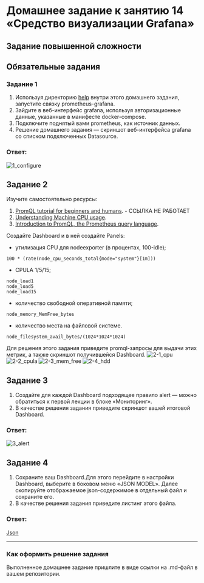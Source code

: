 # Домашнее задание к занятию 14 «Средство визуализации Grafana»

## Задание повышенной сложности



## Обязательные задания

### Задание 1

1. Используя директорию [help](./help) внутри этого домашнего задания, запустите связку prometheus-grafana.
1. Зайдите в веб-интерфейс grafana, используя авторизационные данные, указанные в манифесте docker-compose.
1. Подключите поднятый вами prometheus, как источник данных.
1. Решение домашнего задания — скриншот веб-интерфейса grafana со списком подключенных Datasource.
### Ответ:

![1_configure](https://github.com/PatKolzin/10-monotoring-03-grafana/assets/75835363/49164150-7ed6-4f5d-83ec-a1d852982d9f)

## Задание 2

Изучите самостоятельно ресурсы:

1. [PromQL tutorial for beginners and humans](https://valyala.medium.com/promql-tutorial-for-beginners-9ab455142085). - ССЫЛКА НЕ РАБОТАЕТ
1. [Understanding Machine CPU usage](https://www.robustperception.io/understanding-machine-cpu-usage).
1. [Introduction to PromQL, the Prometheus query language](https://grafana.com/blog/2020/02/04/introduction-to-promql-the-prometheus-query-language/).

Создайте Dashboard и в ней создайте Panels:

- утилизация CPU для nodeexporter (в процентах, 100-idle);
```
100 * (rate(node_cpu_seconds_total{mode="system"}[1m]))
```
- CPULA 1/5/15;
```
node_load1
node_load5
node_load15
```
- количество свободной оперативной памяти;
```
node_memory_MemFree_bytes
```
- количество места на файловой системе.
```
node_filesystem_avail_bytes/(1024*1024*1024)
```
Для решения этого задания приведите promql-запросы для выдачи этих метрик, а также скриншот получившейся Dashboard.
![2-1_cpu](https://github.com/PatKolzin/10-monotoring-03-grafana/assets/75835363/f273b222-08bd-476f-961a-366a745260e8)
![2-2_cpula](https://github.com/PatKolzin/10-monotoring-03-grafana/assets/75835363/b2cd362b-acca-48cf-8121-9aa060662078)
![2-3_mem_free](https://github.com/PatKolzin/10-monotoring-03-grafana/assets/75835363/617f8f6a-63f5-4782-ad68-394c83cdf4cf)
![2-4_hdd](https://github.com/PatKolzin/10-monotoring-03-grafana/assets/75835363/5d2f641c-092b-430c-8b79-32a91195ea6a)



## Задание 3

1. Создайте для каждой Dashboard подходящее правило alert — можно обратиться к первой лекции в блоке «Мониторинг».
1. В качестве решения задания приведите скриншот вашей итоговой Dashboard.
### Ответ:
![3_alert](https://github.com/PatKolzin/10-monotoring-03-grafana/assets/75835363/9a384027-8190-4389-81e0-45b84fc255b7)


## Задание 4

1. Сохраните ваш Dashboard.Для этого перейдите в настройки Dashboard, выберите в боковом меню «JSON MODEL». Далее скопируйте отображаемое json-содержимое в отдельный файл и сохраните его.
1. В качестве решения задания приведите листинг этого файла.
### Ответ:
[Json](https://github.com/PatKolzin/10-monotoring-03-grafana/blob/main/dash2.json)

---

### Как оформить решение задания

Выполненное домашнее задание пришлите в виде ссылки на .md-файл в вашем репозитории.
